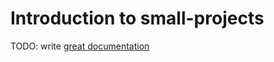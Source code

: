 # Introduction to small-projects

TODO: write [great documentation](http://jacobian.org/writing/what-to-write/)
